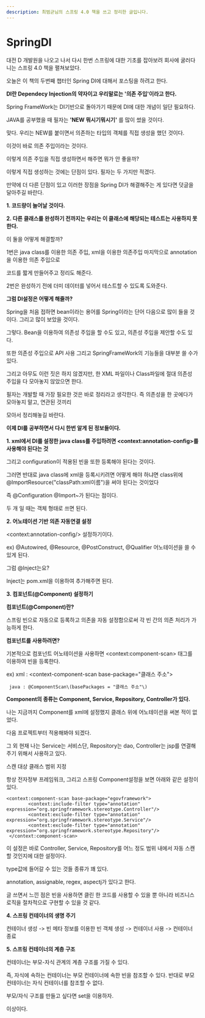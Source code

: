 ```yaml
---
description: 최범균님의 스프링 4.0 책을 쓰고 정리한 글입니다.
---
```


# SpringDI

대전 D 개발원을 나오고 나서 다시 한번 스프링에 대한 기초를 잡아보려 회사에 굴러다니는 스프링 4.0 책을 펼쳐보았다.

오늘은 이 책의 두번째 챕터인 Spring DI에 대해서 포스팅을 하려고 한다.

**DI란 Dependecy Injection의 약자이고 우리말로는 '의존 주입'이라고 한다.**

Spring FrameWork는 DI기반으로 돌아가기 때문에 DI에 대한 개념이 일단 필요하다.

JAVA를 공부했을 때 필자는 **'NEW 뭐시기뭐시기'** 를 많이 썼을 것이다.

맞다. 우리는 NEW를 붙이면서 의존하는 타입의 객체를 직접 생성을 했던 것이다.

이것이 바로 의존 주입이라는 것이다.

이렇게 의존 주입을 직접 생성하면서 해주면 뭐가 안 좋을까?

이렇게 직접 생성하는 것에는 단점이 있다. 필자는 두 가지만 적겠다.

만약에 더 다른 단점이 있고 이러한 장점을 Spring DI가 해결해주는 게 있다면 덧글을 달아주길 바란다.

**1.  코드량이 늘어날 것이다.**

**2.  다른 클래스를 완성하기 전까지는 우리는 이 클래스에 해당되는 테스트는 사용하지 못한다.**

이 둘을 어떻게 해결할까? 

1번은 java class를 이용한 의존 주입, xml을 이용한 의존주입 마지막으로 annotation을 이용한 의존 주입으로

코드를 짧게 만들어주고 정리도 해준다.

2번은 완성하기 전에 더미 데이터를 넣어서 테스트할 수 있도록 도와준다.

**그럼 DI설정은 어떻게 해줄까?**

Spring을 처음 접하면 bean이라는 용어를 Spring이라는 단어 다음으로 많이 들을 것이다. 그리고 많이 보았을 것이다.

그렇다. Bean을 이용하여 의존성 주입을 할 수도 있고, 의존성 주입을 제안할 수도 있다.

또한 의존성 주입으로  API 사용 그리고 SpringFrameWork의 기능들을 대부분 쓸 수가 있다.

그리고 아무도 이런 짓은 하지 않겠지만, 한 XML 파일이나 Class파일에 절대 의존성 주입을 다 모아놓지 않았으면 한다.

필자는 개발할 때 가장 필요한 것은 바로 정리라고 생각한다. 즉 의존성을 한 곳에다가 모아놓지 말고, 연관된 것끼리 

모아서 정리해놓길 바란다.

**이제 DI를 공부하면서 다시 한번 알게 된 정보들이다.**

**1. xml에서 DI를 설정한 java class를 주입하려면 &lt;context:annotation-config&gt;를 사용해야 된다는 것**

그리고 configuration이 적용된 빈을 또한 등록해야 된다는 것이다.

그러면 반대로 java class에 xml을 등록시키려면 어떻게 해야 하냐면 class위에 @ImportResource\("classPath:xml이름"\)을 써야 된다는 것이었다

즉 @Configuration @Import~가 된다는 점이다.

두 개 일 때는 객체 형태로 쓰면 된다.

**2. 어노테이션 기반 의존 자동연결 설정**

&lt;context:annotation-config/&gt; 설정하기이다.

ex\) @Autowired, @Resource, @PostConstruct, @Qualifier 어노테이션을 쓸 수 있게 된다.

그럼 @Inject는요?

Inject는 pom.xml을 이용하여 추가해주면 된다.

**3. 컴포넌트\(@Component\) 설정하기**

**컴포넌트\(@Component\)란?**

스프링 빈으로 자동으로 등록하고 의존을 자동 설정함으로써 각 빈 간의 의존 처리가 가능하게 한다.

**컴포넌트를 사용하려면?** 

기본적으로 컴포넌트 어노테이션을 사용하면 &lt;context:component-scan&gt; 태그를 이용하여 빈을 등록한다.

ex\)  xml : &lt;context-component-scan base-package="클래스 주소"&gt;

     java : @ComponentScan\(basePackages = "클래스 주소"\)

**Component의 종류는 Component, Service, Repository, Controller가 있다.**

나는 지금까지 Component를 xml에 설정했지 클래스 위에 어노테이션을 써본 적이 없었다.

다음 프로젝트부터 적용해봐야 되겠다.

그 외 현재 나는  Service는 서비스단, Repository는 dao, Controller는 jsp를 연결해주기 위해서 사용하고 있다.

스캔 대상 클래스 범위 지정

항상 전자정부 프레임워크, 그리고 스프링 Component설정을 보면 아래와 같은 설정이 있다.

```text
<context:component-scan base-package="egovframework">
        <context:include-filter type="annotation" expression="org.springframework.stereotype.Controller"/>
        <context:exclude-filter type="annotation" expression="org.springframework.stereotype.Service"/>
        <context:exclude-filter type="annotation" expression="org.springframework.stereotype.Repository"/>
 </context:component-scan>
```

이 설정은 바로 Controller, Service, Repository를 어느 정도 범위 내에서 자동 스캔할 것인지에 대한 설정이다.

type값에 들어갈 수 있는 것들 종류가 꽤 있다.

annotation, assignable, regex, aspectj가 있다고 한다.

글 쓰면서 느낀 점은 빈을 사용하면 클린 한 코드를 사용할 수 있을 뿐 아니라 비즈니스 로직을 절차적으로 구현할 수 있을 것 같다.

**4. 스프링 컨테이너의 생명 주기**

컨테이너 생성 -&gt; 빈 메타 정보를 이용한 빈 객체 생성 -&gt; 컨테이너 사용 -&gt; 컨테이너 종료

**5. 스프링 컨테이너의 계층 구조**

컨테이너는 부모-자식 관계의 계층 구조를 가질 수 있다.

즉, 자식에 속하는 컨테이너는 부모 컨테이너에 속한 빈을 참조할 수 있다. 반대로 부모 컨테이너는 자식 컨테이너를 참조할 수 없다.

부모/자식 구조를 만들고 싶다면 set을 이용하자.

이상이다.

